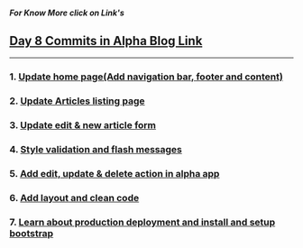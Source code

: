 ##### For Know More click on Link's

## [Day 8 Commits in Alpha Blog Link](https://github.com/ramgopalsiddh/100days_of_ruby/commits?author=ramgopalsiddh&since=2024-02-01&until=2024-02-01)

---
### 1. [Update home page(Add navigation bar, footer and content)](https://github.com/ramgopalsiddh/100days_of_ruby/commit/7af99f945176d96e7700a11e2917af78142b8b22)

### 2. [Update Articles listing page](https://github.com/ramgopalsiddh/100days_of_ruby/commit/d27182e0e79c95b79ab00f672b0dc607abf15ee4)

### 3. [Update edit & new article form](https://github.com/ramgopalsiddh/100days_of_ruby/commit/3ede0198764c3dbd2a33c933799c0deacae8b373)


### 4. [Style validation and flash messages](https://github.com/ramgopalsiddh/100days_of_ruby/commit/059e43fc46fa4e87ddb5f66c318ded3c60c4f809)


### 5. [Add edit, update & delete action in alpha app](https://github.com/ramgopalsiddh/100days_of_ruby/commit/ec1331f59266dfb2f11699b508300643eeb4ce34)

### 6. [Add layout and clean code](https://github.com/ramgopalsiddh/100days_of_ruby/commit/969ace52438283b84921f8e2db599cd398ed2dcf)

### 7. [Learn about production deployment and install and setup bootstrap](https://github.com/ramgopalsiddh/100days_of_ruby/commit/909afbd23171cd527a9d7e4ec66918040dcbaebf)
